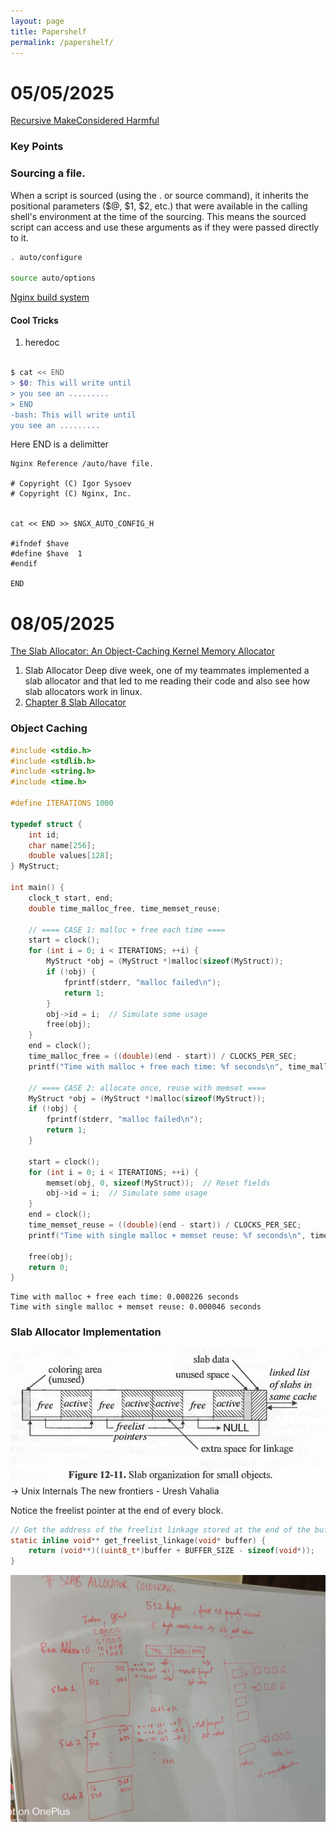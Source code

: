 ```yaml
---
layout: page
title: Papershelf
permalink: /papershelf/
---
```


# 05/05/2025

[Recursive MakeConsidered Harmful](https://www.cse.iitd.ac.in/~sbansal/csp301/auug97.pdf)

### Key Points


### Sourcing a file.

When a script is sourced (using the . or source command), it inherits the positional parameters ($@, $1, $2, etc.) that were available in the calling shell's environment at the time of the sourcing. This means the sourced script can access and use these arguments as if they were passed directly to it. 

```sh
. auto/configure 

source auto/options 
```

[Nginx build system](https://github.com/nginx/nginx/blob/master/auto/configure)

#### Cool Tricks

1. heredoc

```bash

$ cat << END
> $0: This will write until 
> you see an .........
> END
-bash: This will write until
you see an .........
```

Here END is a delimitter



```
Nginx Reference /auto/have file.

# Copyright (C) Igor Sysoev
# Copyright (C) Nginx, Inc.


cat << END >> $NGX_AUTO_CONFIG_H

#ifndef $have
#define $have  1
#endif

END

```

# 08/05/2025

[The Slab Allocator:
 An Object-Caching Kernel Memory Allocator](https://srl.cs.jhu.edu/courses/600.418/SlabAllocator.pdf)

 1. Slab Allocator Deep dive week, one of my teammates implemented a slab allocator and that led to me reading their code 
    and also see how slab allocators work in linux.
1.  [Chapter 8 Slab Allocator](https://www.kernel.org/doc/gorman/html/understand/understand011.html)

### Object Caching

```c
#include <stdio.h>
#include <stdlib.h>
#include <string.h>
#include <time.h>

#define ITERATIONS 1000

typedef struct {
    int id;
    char name[256];
    double values[128];
} MyStruct;

int main() {
    clock_t start, end;
    double time_malloc_free, time_memset_reuse;

    // ==== CASE 1: malloc + free each time ====
    start = clock();
    for (int i = 0; i < ITERATIONS; ++i) {
        MyStruct *obj = (MyStruct *)malloc(sizeof(MyStruct));
        if (!obj) {
            fprintf(stderr, "malloc failed\n");
            return 1;
        }
        obj->id = i;  // Simulate some usage
        free(obj);
    }
    end = clock();
    time_malloc_free = ((double)(end - start)) / CLOCKS_PER_SEC;
    printf("Time with malloc + free each time: %f seconds\n", time_malloc_free);

    // ==== CASE 2: allocate once, reuse with memset ====
    MyStruct *obj = (MyStruct *)malloc(sizeof(MyStruct));
    if (!obj) {
        fprintf(stderr, "malloc failed\n");
        return 1;
    }

    start = clock();
    for (int i = 0; i < ITERATIONS; ++i) {
        memset(obj, 0, sizeof(MyStruct));  // Reset fields
        obj->id = i;  // Simulate some usage
    }
    end = clock();
    time_memset_reuse = ((double)(end - start)) / CLOCKS_PER_SEC;
    printf("Time with single malloc + memset reuse: %f seconds\n", time_memset_reuse);

    free(obj);
    return 0;
}
```

```
Time with malloc + free each time: 0.000226 seconds
Time with single malloc + memset reuse: 0.000046 seconds
```

### Slab Allocator Implementation

![slab allocator diagram](images/slab_allocator_1.png)
-> Unix Internals The new frontiers - Uresh Vahalia

Notice the freelist pointer at the end of every block.
```c
// Get the address of the freelist linkage stored at the end of the buffer
static inline void** get_freelist_linkage(void* buffer) {
    return (void**)((uint8_t*)buffer + BUFFER_SIZE - sizeof(void*));
}
```

![slab allocator colouring](images/slab_allocator_colouring.jpg)
